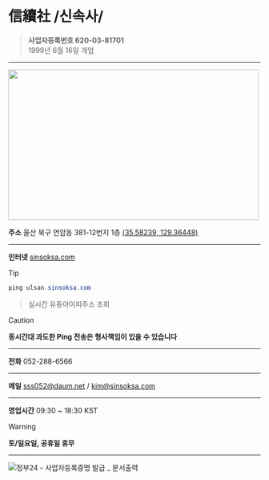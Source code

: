 # 信續社 /신속사/
>**사업자등록번호 620-03-81701**<br>1999년 6월 16일 개업
<hr>
<img src="http://t1.daumcdn.net/roughmap/imgmap/b823a7569eda6f4ca9a8d4e6f34de7f11f68f835fdcc2bf9ba46a28d41254a8b" width="500px" height="300px">

**주소** 울산 북구 연암동 381-12번지 1층 <a href="https://maps.app.goo.gl/35rkUrQMycmgmAze9">(35.58239, 129.36448)</a><hr>
**인터넷** <a href="https://sinsoksa.com">sinsoksa.com</a>
>[!TIP]
>```PowerShell
>ping ulsan.sinsoksa.com
>```
>>실시간 유동아이피주소 조회

>[!CAUTION]
>**동시간대 과도한 Ping 전송은 형사책임이 있을 수 있습니다**
<hr>

**전화** 052-288-6566<hr>
**메일** sss052@daum.net / kim@sinsoksa.com<hr>
**영업시간** 09:30 ~ 18:30 KST
>[!WARNING]
>**토/일요일, 공휴일 휴무**
<hr>

![정부24 - 사업자등록증명 발급 _ 문서출력](https://github.com/user-attachments/assets/993e947f-edab-480c-b9fa-8c300052cda1)
